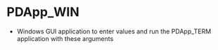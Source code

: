 # PDApp_WIN

 - Windows GUI application to enter values ​​and run the PDApp_TERM application with these arguments
